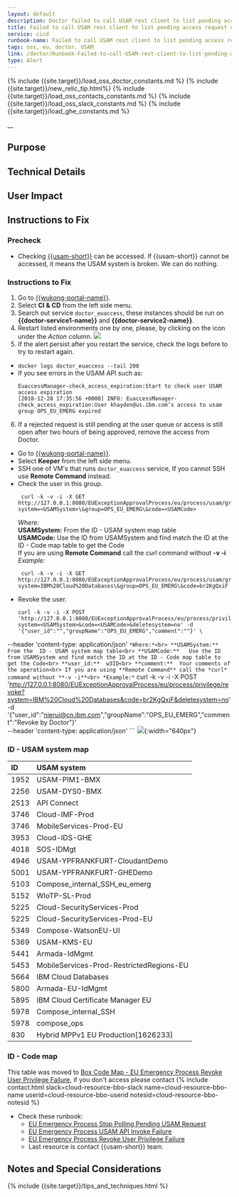```yaml
---
layout: default
description: Doctor failed to call USAM rest client to list pending access request of EU emergency access
title: Failed to call USAM rest client to list pending access request of eu emerg access
service: cicd
runbook-name: Failed to call USAM rest client to list pending access request of EU emergency access
tags: oss, eu, doctor, USAM
link: /doctor/Runbook-Failed-to-call-USAM-rest-client-to-list-pending-access-request-of-eu-emerg-access.html
type: Alert
---
```


{% include {{site.target}}/load_oss_doctor_constants.md %}
{% include {{site.target}}/new_relic_tip.html%}
{% include {{site.target}}/load_oss_contacts_constants.md %}
{% include {{site.target}}/load_oss_slack_constants.md %}
{% include {{site.target}}/load_ghe_constants.md %}

__

## Purpose

## Technical Details

## User Impact

## Instructions to Fix
### Precheck
  - Checking [{{usam-short}}]({{usam-link}}) can be accessed. If {{usam-short}} cannot be accessed, it means the USAM system is broken. We can do nothing.


### Instructions to Fix
1. Go to [{{wukong-portal-name}}]({{wukong-portal-link}}).
2. Select **CI & CD** from the left side menu.   
3. Search out service `doctor_euaccess`, these instances should be run on **{{doctor-service1-name}}** and **{{doctor-service2-name}}**.
4. Restart listed environments one by one, please, by clicking on the icon under the *Action* column.
  ![]({{site.baseurl}}/docs/runbooks/doctor/images/wukong/cicd/doctor_euaccess.png)
5. If the alert persist after you restart the service, check the logs before to try to restart again.
  - `docker logs doctor_euaccess --tail 200`
  - If you see errors in the USAM API such as:
      ```
      EuaccessManager-check_access_expiration:Start to check user USAM access expiration
      [2018-12-28 17:35:56 +0000] INFO: EuaccessManager-check_access_expiration:User khayden@us.ibm.com’s access to usam group OPS_EU_EMERG expired
      ```
6. If a rejected request is still pending at the user queue or access is still open after two hours of being approved, remove the access from Doctor.
  - Go to [{{wukong-portal-name}}]({{wukong-portal-link}}).
  - Select **Keeper** from the left side menu.
  - SSH one of VM's that runs `doctor_euaccess` service, If you cannot SSH use **Remote Command** instead.
  - Check the user in this group.
    ```
     curl -k -v -i -X GET http://127.0.0.1:8080/EUExceptionApprovalProcess/eu/process/usam/group/users?system=<USAMSystem>\&group=OPS_EU_EMERG\&code=<USAMCode>
    ```
     *Where:*<br>
       **USAMSystem:** From the  ID - USAM system map table<br>
       **USAMCode:**   Use the ID from USAMSystem and find match the ID at the ID - Code map table to get the Code<br>
       If you are using **Remote Command** call the *curl* command without **-v -i**<br>
     *Example:*
      ```
       curl -k -v -i -X GET http://127.0.0.1:8080/EUExceptionApprovalProcess/eu/process/usam/group/users?system=IBM%20Cloud%20Databases\&group=OPS_EU_EMERG\&code=br2KgQxiF
      ```
  - Revoke the user.
      ```
      curl -k -v -i -X POST 'http://127.0.0.1:8080/EUExceptionApprovalProcess/eu/process/privilege/revoke?system=<USAMSystem>&code=<USAMCode>&deletesystem=no' -d '{"user_id":"","groupName":"OPS_EU_EMERG","comment":""}' \
--header 'content-type: application/json'
      ```
       *Where:*<br>
         **USAMSystem:** From the  ID - USAM system map table<br>
         **USAMCode:**   Use the ID from USAMSystem and find match the ID at the ID - Code map table to get the Code<br>
         **user_id:**  w3ID<br>
         **comment:**  Your comments of the operation<br>
         If you are using **Remote Command** call the *curl* command without **-v -i**<br>
       *Example:*
         ```
           curl -k -v -i -X POST 'http://127.0.0.1:8080/EUExceptionApprovalProcess/eu/process/privilege/revoke?system=IBM%20Cloud%20Databases&code=br2KgQxiF&deletesystem=no' -d '{"user_id":"nierui@cn.ibm.com","groupName":"OPS_EU_EMERG","comment":"Revoke by Doctor"}' \
--header 'content-type: application/json'
          ```
   ![]({{site.baseurl}}/docs/runbooks/doctor/images/wukong/remote_command/revoke_USAM_request.png){:width="640px"}
### ID - USAM system map

|ID|USAM system|
|:----|:-----|
|1952|USAM-PIM1-BMX|
 |2256|USAM-DYS0-BMX|
 |2513|API Connect|
 |3746|Cloud-IMF-Prod|
 |3746|MobileServices-Prod-EU|
 |3953|Cloud-IDS-GHE|
 |4018|SOS-IDMgt|
 |4946|USAM-YPFRANKFURT-CloudantDemo|
 |5001|USAM-YPFRANKFURT-GHEDemo|
 |5103|Compose_internal_SSH_eu_emerg|
 |5152|WIoTP-SL-Prod|
 |5225|Cloud-SecurityServices-Prod|
 |5225|Cloud-SecurityServices-Prod-EU|
 |5349|Compose-WatsonEU-UI|
 |5369|USAM-KMS-EU|
 |5441|Armada-IdMgmt|
 |5453|MobileServices-Prod-RestrictedRegions-EU|
 |5664|IBM Cloud Databases|
 |5800|Armada-EU-IdMgmt|
 |5895|IBM Cloud Certificate Manager EU|
 |5978|Compose_internal_SSH|
 |5978|compose_ops|
 |830|Hybrid MPPv1 EU Production[1626233]|

### ID - Code map

This table was moved to [Box Code Map - EU Emergency Process Revoke User Privilege Failure](https://ibm.ent.box.com/notes/633799063392), if you don't access please contact {% include contact.html slack=cloud-resource-bbo-slack name=cloud-resource-bbo-name userid=cloud-resource-bbo-userid notesid=cloud-resource-bbo-notesid %}


- Check these runbook:
  - [EU Emergency Process Stop Polling Pending USAM Request]({{site.baseurl}}/docs/runbooks/doctor/Runbook_EU_Emergency_Process_Stop_Polling_Pending_USAM_Request.html)
  - [EU Emergency Process USAM API Invoke Failure]({{site.baseurl}}/docs/runbooks/doctor/Runbook_EU_Emergency_Process_USAM_API_Invoke_Failure.html)
  - [EU Emergency Process Revoke User Privilege Failure]({{site.baseurl}}/docs/runbooks/doctor/Runbook_EU_Emergency_Process_Revoke_User_Privilege_Failure.html)
  - Last resource is contact {{usam-short}} team.


## Notes and Special Considerations

{% include {{site.target}}/tips_and_techniques.html %}
